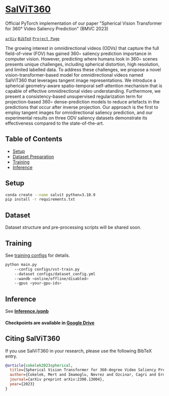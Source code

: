 # [SalViT360](https://cyberiada.github.io/SalViT360)
Official PyTorch implementation of our paper "Spherical Vision Transformer for 360° Video Saliency Prediction" (BMVC 2023)

 [`arXiv`](https://arxiv.org/abs/2308.13004) [`BibTeX`](#CitingSalViT360) [`Project Page`](https://cyberiada.github.io/SalViT360/)

The growing interest in omnidirectional videos (ODVs) that capture the full field-of-view (FOV) has gained 360◦ saliency prediction importance in computer vision. However, predicting where humans look in 360◦ scenes presents unique challenges, including spherical distortion, high resolution, and limited labelled data. To address these challenges, we propose a novel vision-transformer-based model for omnidirectional videos named SalViT360 that leverages tangent image representations. We introduce a spherical geometry-aware spatio-temporal self-attention mechanism that is capable of effective omnidirectional video understanding. Furthermore, we present a consistency-based unsupervised regularization term for projection-based 360◦ dense-prediction models to reduce artefacts in the predictions that occur after inverse projection. Our approach is the first to employ tangent images for omnidirectional saliency prediction, and our experimental results on three ODV saliency datasets demonstrate its effectiveness compared to the state-of-the-art.

## Table of Contents
- [Setup](#setup)
- [Dataset Preparation](#dataset)
- [Training](#training)
- [Inference](#inference)

## Setup
```bash
conda create --name salvit python=3.10.9
pip install -r requirements.txt
```

## Dataset
Dataset structure and pre-processing scripts will be shared soon.


## Training
See [training configs](https://github.com/MertCokelek/SalViT360/tree/main/configs) for details.

```bash
python main.py
    --config configs/vst-train.py
    --dataset configs/dataset_config.yml
    --wandb <online/offline/disabled>
    --gpus <your-gpu-ids>
```

## Inference
See [**Inference.iypnb**](https://github.com/MertCokelek/SalViT360/blob/main/Inference.ipynb)
####  Checkpoints are available in [**Google Drive**](https://drive.google.com/drive/folders/1cJ9ln4sH0IIdv2L-Xcyk6N17_4_7FFOW?usp=sharing)


## <a name="CitingSalViT360"></a>Citing SalViT360
If you use SalViT360 in your research, please use the following BibTeX entry.

```BibTeX
@article{cokelek2023spherical,
  title={Spherical Vision Transformer for 360-degree Video Saliency Prediction},
  author={Cokelek, Mert and Imamoglu, Nevrez and Ozcinar, Cagri and Erdem, Erkut and Erdem, Aykut},
  journal={arXiv preprint arXiv:2308.13004},
  year={2023}
}
```


